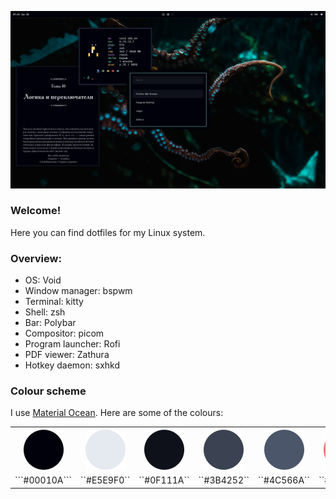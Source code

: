 ![](/.github/screenshots/1.png)

### Welcome!
Here you can find dotfiles for my Linux system.

### Overview:
- OS: Void
- Window manager: bspwm
- Terminal: kitty
- Shell: zsh
- Bar: Polybar
- Compositor: picom
- Program launcher: Rofi
- PDF viewer: Zathura
- Hotkey daemon: sxhkd

### Colour scheme
I use [Material Ocean](https://material-theme.site). Here are some of the colours:
<table>
<tr>
<th><img src="/.github/color-palette/00010a.svg"></th>
<th><img src="/.github/color-palette/e5e9f0.svg"></th>
<th><img src="/.github/color-palette/0f111a.svg"></th>
<th><img src="/.github/color-palette/3b4252.svg"></th>
<th><img src="/.github/color-palette/4c566a.svg"></th>
<th><img src="/.github/color-palette/f07178.svg"></th>
<th><img src="/.github/color-palette/ffcb6b.svg"></th>
<th><img src="/.github/color-palette/80cc9e.svg"></th>
<th><img src="/.github/color-palette/80cbc4.svg"></th>
<th><img src="/.github/color-palette/82aaff.svg"></th>
<th><img src="/.github/color-palette/c792ea.svg"></th>
</tr>
<tr>
<td>```#00010A```</td>
<td>``#E5E9F0``</td>
<td>``#0F111A``</td>
<td>``#3B4252``</td>
<td>``#4C566A``</td>
<td>``#F07178``</td>
<td>``#FFCB6B``</td>
<td>``#80CC9E``</td>
<td>``#80CBC4``</td>
<td>``#82AAFF``</td>
<td>``#C792EA``</td>
</tr>
</table>
